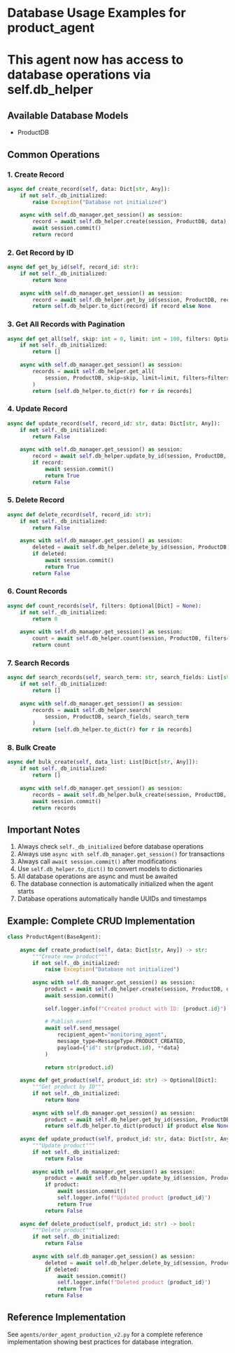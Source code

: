 
# Database Usage Examples for product_agent
# This agent now has access to database operations via self.db_helper

## Available Database Models
- ProductDB

## Common Operations

### 1. Create Record
```python
async def create_record(self, data: Dict[str, Any]):
    if not self._db_initialized:
        raise Exception("Database not initialized")
    
    async with self.db_manager.get_session() as session:
        record = await self.db_helper.create(session, ProductDB, data)
        await session.commit()
        return record
```

### 2. Get Record by ID
```python
async def get_by_id(self, record_id: str):
    if not self._db_initialized:
        return None
    
    async with self.db_manager.get_session() as session:
        record = await self.db_helper.get_by_id(session, ProductDB, record_id)
        return self.db_helper.to_dict(record) if record else None
```

### 3. Get All Records with Pagination
```python
async def get_all(self, skip: int = 0, limit: int = 100, filters: Optional[Dict] = None):
    if not self._db_initialized:
        return []
    
    async with self.db_manager.get_session() as session:
        records = await self.db_helper.get_all(
            session, ProductDB, skip=skip, limit=limit, filters=filters
        )
        return [self.db_helper.to_dict(r) for r in records]
```

### 4. Update Record
```python
async def update_record(self, record_id: str, data: Dict[str, Any]):
    if not self._db_initialized:
        return False
    
    async with self.db_manager.get_session() as session:
        record = await self.db_helper.update_by_id(session, ProductDB, record_id, data)
        if record:
            await session.commit()
            return True
        return False
```

### 5. Delete Record
```python
async def delete_record(self, record_id: str):
    if not self._db_initialized:
        return False
    
    async with self.db_manager.get_session() as session:
        deleted = await self.db_helper.delete_by_id(session, ProductDB, record_id)
        if deleted:
            await session.commit()
            return True
        return False
```

### 6. Count Records
```python
async def count_records(self, filters: Optional[Dict] = None):
    if not self._db_initialized:
        return 0
    
    async with self.db_manager.get_session() as session:
        count = await self.db_helper.count(session, ProductDB, filters=filters)
        return count
```

### 7. Search Records
```python
async def search_records(self, search_term: str, search_fields: List[str]):
    if not self._db_initialized:
        return []
    
    async with self.db_manager.get_session() as session:
        records = await self.db_helper.search(
            session, ProductDB, search_fields, search_term
        )
        return [self.db_helper.to_dict(r) for r in records]
```

### 8. Bulk Create
```python
async def bulk_create(self, data_list: List[Dict[str, Any]]):
    if not self._db_initialized:
        return []
    
    async with self.db_manager.get_session() as session:
        records = await self.db_helper.bulk_create(session, ProductDB, data_list)
        await session.commit()
        return records
```

## Important Notes

1. Always check `self._db_initialized` before database operations
2. Always use `async with self.db_manager.get_session()` for transactions
3. Always call `await session.commit()` after modifications
4. Use `self.db_helper.to_dict()` to convert models to dictionaries
5. All database operations are async and must be awaited
6. The database connection is automatically initialized when the agent starts
7. Database operations automatically handle UUIDs and timestamps

## Example: Complete CRUD Implementation

```python
class ProductAgent(BaseAgent):
    
    async def create_product(self, data: Dict[str, Any]) -> str:
        """Create new product"""
        if not self._db_initialized:
            raise Exception("Database not initialized")
        
        async with self.db_manager.get_session() as session:
            product = await self.db_helper.create(session, ProductDB, data)
            await session.commit()
            
            self.logger.info(f"Created product with ID: {product.id}")
            
            # Publish event
            await self.send_message(
                recipient_agent="monitoring_agent",
                message_type=MessageType.PRODUCT_CREATED,
                payload={"id": str(product.id), **data}
            )
            
            return str(product.id)
    
    async def get_product(self, product_id: str) -> Optional[Dict]:
        """Get product by ID"""
        if not self._db_initialized:
            return None
        
        async with self.db_manager.get_session() as session:
            product = await self.db_helper.get_by_id(session, ProductDB, product_id)
            return self.db_helper.to_dict(product) if product else None
    
    async def update_product(self, product_id: str, data: Dict[str, Any]) -> bool:
        """Update product"""
        if not self._db_initialized:
            return False
        
        async with self.db_manager.get_session() as session:
            product = await self.db_helper.update_by_id(session, ProductDB, product_id, data)
            if product:
                await session.commit()
                self.logger.info(f"Updated product {product_id}")
                return True
            return False
    
    async def delete_product(self, product_id: str) -> bool:
        """Delete product"""
        if not self._db_initialized:
            return False
        
        async with self.db_manager.get_session() as session:
            deleted = await self.db_helper.delete_by_id(session, ProductDB, product_id)
            if deleted:
                await session.commit()
                self.logger.info(f"Deleted product {product_id}")
                return True
            return False
```

## Reference Implementation

See `agents/order_agent_production_v2.py` for a complete reference implementation
showing best practices for database integration.
